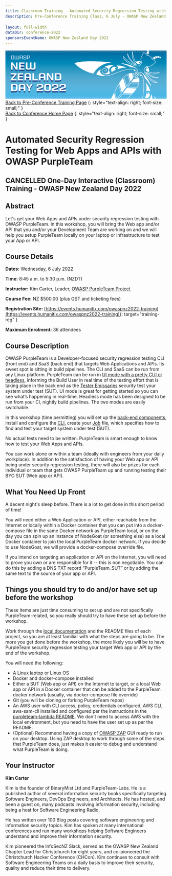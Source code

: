 ```yaml
---
title: Classroom Training - Automated Security Regression Testing with OWASP PurpleTeam
description: Pre-Conference Training Class, 6 July - OWASP New Zealand Day 2022 

layout: full-width
dataDir: conference-2022
sponsorsEventName: OWASP New Zealand Day 2022
---
```


[![Web Banner](/assets/images/2022_Banner_Graphic.jpg)](/conference/)   
[Back to Pre-Conference Training Page](training.md)
{: style="text-align: right; font-size: small;" }   
[Back to Conference Home Page](index.md)
{: style="text-align: right; font-size: small;" }   

# Automated Security Regression Testing for Web Apps and APIs with OWASP PurpleTeam

## CANCELLED One-Day Interactive (Classroom) Training - OWASP New Zealand Day 2022

## Abstract

Let's get your Web Apps and APIs under security regression testing with OWASP PurpleTeam. In this workshop, you will bring the Web app and/or API that you and/or your Development Team are working on and we will help you setup PurpleTeam locally on your laptop or infrastructure to test your App or API.

## Course Details 

**Dates:** Wednesday, 6 July 2022

**Time:** 8:45 a.m. to 5:30 p.m. (NZDT)

**Instructor:** Kim Carter, Leader, [OWASP PurpleTeam Project](https://owasp.org/www-project-purpleteam/)   

**Course Fee:** NZ $500.00 (plus GST and ticketing fees)

**Registration Site:** [https://events.humanitix.com/owaspnz2022-training](https://events.humanitix.com/owaspnz2022-training){: target="training-reg" }

**Maximum Enrolment:** 36 attendees

## Course Description

OWASP PurpleTeam is a Developer-focused security regression testing CLI (front end) and SaaS (back end) that targets Web 
Applications and APIs. Its sweet spot is sitting in build pipelines. The CLI and SaaS can be run from any Linux platform. 
PurpleTeam can be run in [UI mode with a pretty CUI or headless](https://github.com/purpleteam-labs/purpleteam#ui), informing 
the Build User in real time of the testing effort that is taking place in the back end as the 
[Tester Emissaries](https://purpleteam-labs.com/doc/definitions/) security test your system under test (SUT). 
UI mode is great for getting started so you can see what’s happening in real-time. Headless mode has been designed to be 
run from your CI, nightly build pipelines. The two modes are easily switchable.

In this workshop (time permitting) you will set up the [back-end components](https://purpleteam-labs.com/doc/local/set-up/#purpleteam-local-architecture), 
install and configure the [CLI](https://github.com/purpleteam-labs/purpleteam), create your *[Job](https://purpleteam-labs.com/doc/jobfile/)* file, 
which specifies how to find and test your target system under test (SUT).

No actual tests need to be written. PurpleTeam is smart enough to know how to test your Web Apps and APIs.

You can work alone or within a team (ideally with engineers from your daily workplace). In addition to the 
satisfaction of having your Web app or API being under security regression testing, there will also be prizes for 
each individual or team that gets OWASP PurpleTeam up and running testing their BYO SUT (Web app or API).

## What You Need Up Front

A decent night's sleep before. There is a lot to get done in this short period of time!

You will need either a Web Application or API, either reachable from the Internet or locally within a Docker container 
that you can put into a docker-compose file in the same Docker network as PurpleTeam local, or on the day you can spin 
up an instance of NodeGoat (or something else) as a local Docker container to join the local PurpleTeam docker network. 
If you decide to use NodeGoat, we will provide a docker-compose override file.

If you intend on targeting an application or API on the Internet, you will need to prove you own or are responsible for 
it -- this is non negotiable. You can do this by adding a DNS TXT record “PurpleTeam_SUT” or by adding the same text 
to the source of your app or API.

## Things you should try to do and/or have set up before the workshop

These items are just time consuming to set up and are not specifically PurpleTeam-related, so you really should try 
to have these set up before the workshop.

Work through the [local documentation](https://purpleteam-labs.com/doc/local/set-up/) and the README files of each project, 
so you are at least familiar with what the steps are going to be. The more you get done before the workshop, the more likely 
you will be to have PurpleTeam security regression testing your target Web app or API by the end of the workshop. 

You will need the following:

* A Linux laptop or Linux OS
* Docker and docker-compose installed
* Either a SUT (Web app or API) on the Internet to target, or a local Web app or API in a Docker container that can be
added to the PurpleTeam docker network (usually, via docker-compose file override)
* Git (you will be cloning or forking PurpleTeam repos)
* An AWS user with CLI access, policy, credentials configured, AWS CLI, aws-sam-cli installed and configured per the
instructions in the [purpleteam-lambda README](https://github.com/purpleteam-labs/purpleteam-lambda). We don't need to 
access AWS with the local environment, but you need to have the user set up as per the README.
* (Optional) Recommend having a copy of [OWASP ZAP](https://www.zaproxy.org/) GUI ready to run on your desktop. Using ZAP 
desktop to work through some of the steps that PurpleTeam does, just makes it easier to debug and understand what PurpleTeam is doing.

## Your Instructor

**Kim Carter**

Kim is the founder of BinaryMist Ltd and PurpleTeam-Labs. He is a published author of several information security books specifically targeting Software Engineers, DevOps Engineers, and Architects. He has hosted, and been a guest on, many podcasts involving information security, including being a host for Software Engineering Radio.

He has written over 100 Blog posts covering software engineering and information security topics. Kim has spoken at many international conferences and run many workshops helping Software Engineers understand and improve their information security.

Kim pioneered the InfoSecNZ Slack, served as the OWASP New Zealand Chapter Lead for Christchurch for eight years, and co-pioneered the Christchurch Hacker Conference (CHCon). Kim continues to consult with Software Engineering Teams on a daily basis to improve their security, quality and reduce their time to delivery.
